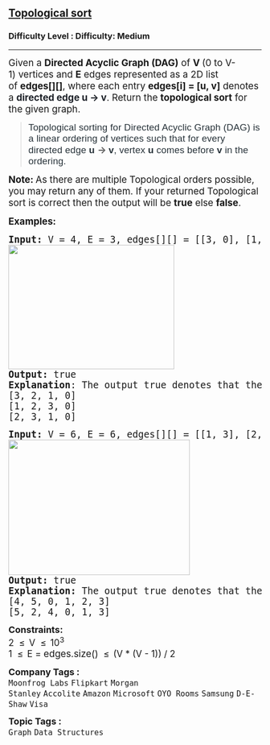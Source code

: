 <h2><a href="https://www.geeksforgeeks.org/problems/topological-sort/1?page=6&sortBy=submissions">Topological sort</a></h2><h3>Difficulty Level : Difficulty: Medium</h3><hr><div class="problems_problem_content__Xm_eO"><p><span style="font-size: 14pt;">Given a&nbsp;<strong>Directed Acyclic Graph (DAG)</strong>&nbsp;of&nbsp;<strong>V&nbsp;</strong>(0 to V-1)&nbsp;vertices and&nbsp;<strong>E</strong>&nbsp;edges represented as a 2D list of&nbsp;<strong>edges[][]</strong>, where each entry&nbsp;<strong>edges[i] = [u, v]</strong> denotes a&nbsp;<span style="background-color: #ffffff; color: #1e2229; font-family: var(--gfg-font-secondary); font-weight: bolder;">directed<strong>&nbsp;</strong>edge&nbsp;</span><span style="background-color: #ffffff; color: #1e2229; font-family: var(--gfg-font-secondary); font-weight: bolder;">u -&gt; v</span>. Return the <strong>topological sort</strong>&nbsp;for the given graph.</span></p>
<blockquote><span style="font-size: 14pt;"><span style="box-sizing: border-box; margin: 0px; padding: 0px; border: 0px; vertical-align: baseline; color: #273239; font-family: Nunito, sans-serif; letter-spacing: 0.162px; background-color: #ffffff;">Topological sorting for&nbsp;</span><span style="box-sizing: border-box; margin: 0px; padding: 0px; border: 0px; vertical-align: baseline; color: #273239; font-family: Nunito, sans-serif; letter-spacing: 0.162px; background-color: #ffffff;"><span style="box-sizing: border-box; margin: 0px; padding: 0px; border: 0px; vertical-align: baseline;">Directed Acyclic Graph (DAG)</span></span><span style="box-sizing: border-box; margin: 0px; padding: 0px; border: 0px; vertical-align: baseline; color: #273239; font-family: Nunito, sans-serif; letter-spacing: 0.162px; background-color: #ffffff;">&nbsp;is a linear ordering of vertices such that for every directed edge&nbsp;<strong>u&nbsp;</strong></span><strong>-&gt;&nbsp;</strong><span style="box-sizing: border-box; margin: 0px; padding: 0px; border: 0px; vertical-align: baseline; color: #273239; font-family: Nunito, sans-serif; letter-spacing: 0.162px; background-color: #ffffff;"><strong>v</strong>, vertex&nbsp;</span><strong style="box-sizing: border-box; margin: 0px; padding: 0px; border: 0px; vertical-align: baseline; color: #273239; font-family: Nunito, sans-serif; letter-spacing: 0.162px; background-color: #ffffff;"><strong style="box-sizing: border-box; margin: 0px; padding: 0px; border: 0px; vertical-align: baseline;">u</strong></strong><span style="box-sizing: border-box; margin: 0px; padding: 0px; border: 0px; vertical-align: baseline; color: #273239; font-family: Nunito, sans-serif; letter-spacing: 0.162px; background-color: #ffffff;">&nbsp;comes before&nbsp;</span><strong style="box-sizing: border-box; margin: 0px; padding: 0px; border: 0px; vertical-align: baseline; color: #273239; font-family: Nunito, sans-serif; letter-spacing: 0.162px; background-color: #ffffff;"><strong style="box-sizing: border-box; margin: 0px; padding: 0px; border: 0px; vertical-align: baseline;">v</strong></strong><span style="box-sizing: border-box; margin: 0px; padding: 0px; border: 0px; vertical-align: baseline; color: #273239; font-family: Nunito, sans-serif; letter-spacing: 0.162px; background-color: #ffffff;">&nbsp;in the ordering.</span></span></blockquote>
<p><span style="font-size: 14pt;"><strong>Note:&nbsp;</strong>As there are multiple Topological orders possible, you may return any of them. If your returned Topological sort is correct then the output will be&nbsp;<strong>true</strong>&nbsp;else&nbsp;<strong>false</strong>.</span></p>
<p><span style="font-size: 14pt;"><strong>Examples:</strong></span></p>
<pre><span style="font-size: 14pt;"><strong>Input:</strong> V = 4, E = 3, edges[][] = [[3, 0], [1, 0], [2, 0]]</span><br><span style="font-size: 14pt;"><img src="https://media.geeksforgeeks.org/img-practice/prod/addEditProblem/700255/Web/Other/blobid0_1744196747.jpg" width="330" height="247"></span><br><span style="font-size: 14pt;"><strong>Output: </strong>true</span><br><span style="font-size: 14pt;"><strong>Explanation</strong>: The output true denotes that the order is valid. Few valid Topological orders for the given graph are:
[3, 2, 1, 0]</span><br><span style="font-size: 14pt;">[1, 2, 3, 0]</span><br><span style="font-size: 14pt;">[2, 3, 1, 0]</span></pre>
<pre><span style="font-size: 14pt;"><strong>Input: </strong>V = 6, E = 6, edges[][] = [[1, 3], [2, 3], [4, 1], [4, 0], [5, 0], [5,2]]<br><img src="https://media.geeksforgeeks.org/img-practice/prod/addEditProblem/700255/Web/Other/blobid1_1744196789.jpg" width="361" height="269"><br><strong>Output: </strong>true
<strong>Explanation: </strong>The output true denotes that the order is valid. Few valid Topological orders for the graph are:<br>[4, 5, 0, 1, 2, 3]<br>[5, 2, 4, 0, 1, 3]</span></pre>
<p><span style="font-size: 18px;"><strong>Constraints:</strong><br>2&nbsp;&nbsp;</span><span style="font-size: 18px;">≤</span>&nbsp;&nbsp;<span style="font-size: 18px;">V&nbsp;&nbsp;</span><span style="font-size: 18px;">≤</span>&nbsp;&nbsp;<span style="font-size: 18px;">10<sup>3</sup><br>1&nbsp;&nbsp;</span><span style="font-size: 18px;">≤</span>&nbsp;&nbsp;<span style="font-size: 18px;">E =&nbsp;</span><span style="font-size: 14pt;">edges.size()</span><span style="font-size: 18px;">&nbsp;&nbsp;</span><span style="font-size: 18px;">≤</span>&nbsp;&nbsp;<span style="font-size: 18px;">(V * (V - 1)) / 2</span></p></div><p><span style=font-size:18px><strong>Company Tags : </strong><br><code>Moonfrog Labs</code>&nbsp;<code>Flipkart</code>&nbsp;<code>Morgan Stanley</code>&nbsp;<code>Accolite</code>&nbsp;<code>Amazon</code>&nbsp;<code>Microsoft</code>&nbsp;<code>OYO Rooms</code>&nbsp;<code>Samsung</code>&nbsp;<code>D-E-Shaw</code>&nbsp;<code>Visa</code>&nbsp;<br><p><span style=font-size:18px><strong>Topic Tags : </strong><br><code>Graph</code>&nbsp;<code>Data Structures</code>&nbsp;